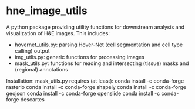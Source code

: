 # hne_image_utils

A python package providing utility functions for downstream analysis
and visualization of H&E images. This includes:
- hovernet_utils.py: parsing Hover-Net (cell segmentation and cell type calling) output
- img_utlis.py: generic functions for processing images
- mask_utils.py: functions for reading and intersecting (tissue) masks and (regional) annotations

Installation:
mask_utils.py requires (at least):
conda install -c conda-forge rasterio
conda install -c conda-forge shapely
conda install -c conda-forge geojson
conda install -c conda-forge openslide
conda install -c conda-forge descartes